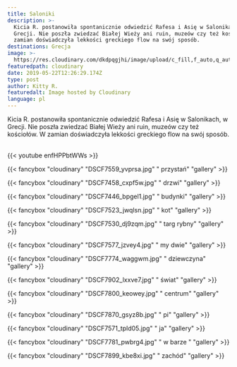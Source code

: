 ```yaml
---
title: Saloniki
description: >-
  Kicia R. postanowiła spontanicznie odwiedzić Rafesa i Asię w Salonikach, w
  Grecji. Nie poszła zwiedzać Białej Wieży ani ruin, muzeów czy też kościołów. W
  zamian doświadczyła lekkości greckiego flow na swój sposób. 
destinations: Grecja
image: >-
  https://res.cloudinary.com/dkdpqgjhi/image/upload/c_fill,f_auto,q_auto,w_300/v1558526323/DSCF7935_wtkmav.jpg
featuredpath: cloudinary
date: 2019-05-22T12:26:29.174Z
type: post
author: Kitty R.
featuredalt: Image hosted by Cloudinary
language: pl
---
```

Kicia R. postanowiła spontanicznie odwiedzić Rafesa i Asię w Salonikach, w Grecji. Nie poszła zwiedzać Białej Wieży ani ruin, muzeów czy też kościołów. W zamian doświadczyła lekkości greckiego flow na swój sposób. 

<br>{{< youtube enfHPPbtWWs >}}</br>

{{< fancybox "cloudinary" "DSCF7559_yvprsa.jpg" "         przystań" "gallery" >}}

{{< fancybox "cloudinary" "DSCF7458_cxpf5w.jpg" "         drzwi" "gallery" >}}

{{< fancybox "cloudinary" "DSCF7446_bpgel1.jpg" "         budynki" "gallery" >}}

{{< fancybox "cloudinary" "DSCF7523_jwqlsn.jpg" "         kot" "gallery" >}}

{{< fancybox "cloudinary" "DSCF7530_dj9zqm.jpg" "         targ rybny" "gallery" >}}

{{< fancybox "cloudinary" "DSCF7577_jzvey4.jpg" "         my dwie" "gallery" >}}

{{< fancybox "cloudinary" "DSCF7774_waggwm.jpg" "         dziewczyna" "gallery" >}}

{{< fancybox "cloudinary" "DSCF7902_lxxve7.jpg" "         świat" "gallery" >}}

{{< fancybox "cloudinary" "DSCF7800_keowey.jpg" "         centrum" "gallery" >}}

{{< fancybox "cloudinary" "DSCF7870_gsyz8b.jpg" "         pi" "gallery" >}}

{{< fancybox "cloudinary" "DSCF7571_tpld05.jpg" "         ja" "gallery" >}}

{{< fancybox "cloudinary" "DSCF7781_pwbrg4.jpg" "         w barze " "gallery" >}}

{{< fancybox "cloudinary" "DSCF7899_kbe8xi.jpg" "         zachód" "gallery" >}}
